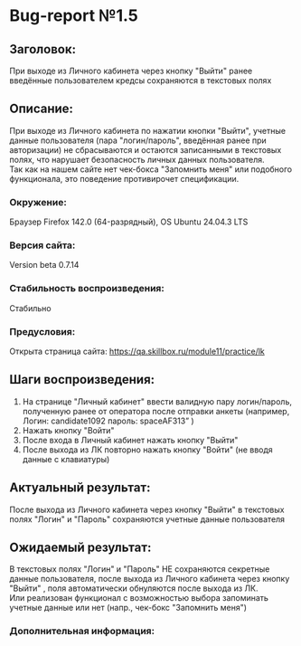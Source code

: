 # Bug-report №1.5  

## Заголовок:

При выходе из Личного кабинета через кнопку "Выйти" ранее введённые пользователем кредсы сохраняются в текстовых полях

## Описание:
 
При выходе из Личного кабинета по нажатии кнопки "Выйти", учетные данные пользователя (пара "логин/пароль", введённая ранее при авторизации) не сбрасываются и остаются записанными в текстовых полях, что нарушает безопасность личных данных пользователя.  
Так как на нашем сайте нет чек-бокса "Запомнить меня" или подобного функционала, это поведение противирочет спецификации.

### Окружение:

Браузер Firefox 142.0 (64-разрядный), OS Ubuntu 24.04.3 LTS

### Версия сайта:

Version beta 0.7.14

### Стабильность воспроизведения:

Стабильно

### Предусловия:

Открыта страница сайта: https://qa.skillbox.ru/module11/practice/lk

## Шаги воспроизведения:

1. На странице "Личный кабинет" ввести валидную пару логин/пароль, полученную ранее от оператора после отправки анкеты (например, Логин: candidate1092 пароль: spaceAF313” )
3. Нажать кнопку "Войти"
4. После входа в Личный кабинет нажать кнопку "Выйти"
5. После выхода из ЛК повторно нажать кнопку "Войти" (не вводя данные с клавиатуры)

## Актуальный результат:

После выхода из Личного кабинета через кнопку "Выйти" в текстовых полях "Логин" и "Пароль" сохраняются учетные данные пользователя

## Ожидаемый результат:

В текстовых полях "Логин" и "Пароль" НЕ сохраняются секретные данные пользователя, после выхода из Личного кабинета через кнопку "Выйти" , поля автоматически обнуляются после выхода из ЛК.  
Или реализован функционал с возможностью выбора запоминать учетные данные или нет (напр., чек-бокс "Запомнить меня")

### Дополнительная информация:



